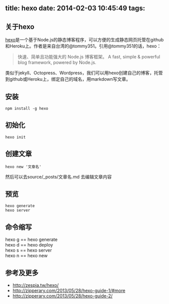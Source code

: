 title: hexo
date: 2014-02-03 10:45:49
tags: 
---
## 关于hexo
[hexo](http://zespia.tw/hexo/)是一个基于Node.js的静态博客程序，可以方便的生成静态网页托管在github和Heroku上。作者是来自台湾的@tommy351。引用@tommy351的话，hexo：
> 快速、简单且功能强大的 Node.js 博客框架。
A fast, simple & powerful blog framework, powered by Node.js.

类似于jekyll、Octopress、Wordpress，我们可以用hexo创建自己的博客，托管到github或Heroku上，绑定自己的域名，用markdown写文章。

## 安装
```
npm install -g hexo
```

## 初始化
```
hexo init
```

## 创建文章
```
hexo new '文章名'
```
然后可以去source/_posts/文章名.md 去编辑文章内容

## 预览
```
hexo generate
hexo server
```


## 命令缩写
hexo g == hexo generate    
hexo d == hexo deploy    
hexo s == hexo server    
hexo n == hexo new    

## 参考及更多
* http://zespia.tw/hexo/
* http://zipperary.com/2013/05/28/hexo-guide-1/#more
* http://zipperary.com/2013/05/28/hexo-guide-2/ 